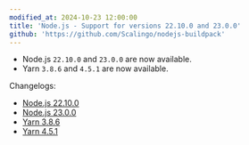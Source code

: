 ```yaml
---
modified_at: 2024-10-23 12:00:00
title: 'Node.js - Support for versions 22.10.0 and 23.0.0'
github: 'https://github.com/Scalingo/nodejs-buildpack'
---
```


- Node.js `22.10.0` and `23.0.0` are now available.
- Yarn `3.8.6` and `4.5.1` are now available.

Changelogs:
- [Node.js 22.10.0](https://github.com/nodejs/node/blob/main/doc/changelogs/CHANGELOG_V22.md#20.10.0)
- [Node.js 23.0.0](https://github.com/nodejs/node/blob/main/doc/changelogs/CHANGELOG_V23.md#23.0.0)
- [Yarn 3.8.6](https://github.com/yarnpkg/berry/releases/tag/%40yarnpkg%2Fcli%2F3.8.6)
- [Yarn 4.5.1](https://github.com/yarnpkg/berry/releases/tag/%40yarnpkg%2Fcli%2F4.5.1)
